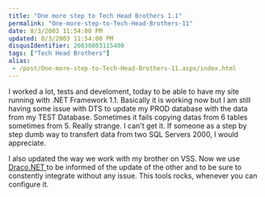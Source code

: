 ```yaml
---
title: "One more step to Tech Head Brothers 1.1"
permalink: "One-more-step-to-Tech-Head-Brothers-11"
date: 8/3/2003 11:54:00 PM
updated: 8/3/2003 11:54:00 PM
disqusIdentifier: 20030803115400
tags: ["Tech Head Brothers"]
alias:
 - /post/One-more-step-to-Tech-Head-Brothers-11.aspx/index.html
---
```

I worked a lot, tests and develoment, today to be able to have my site running with .NET Framework 1.1. Basically it is working now but I am still having some issue with DTS to update my PROD database with the data from my TEST Database. Sometimes it fails copying datas from 6 tables sometimes from 5. Really strange. I can't get it. If someone as a step by step dumb way to transfert data from two SQL Servers 2000, I would appreciate.  

I also updated the way we work with my brother on VSS. Now we use [Draco.NET ](http://draconet.sourceforge.net/)to be informed of the update of the other and to be sure to constently integrate without any issue. This tools rocks, whenever you can configure it.
